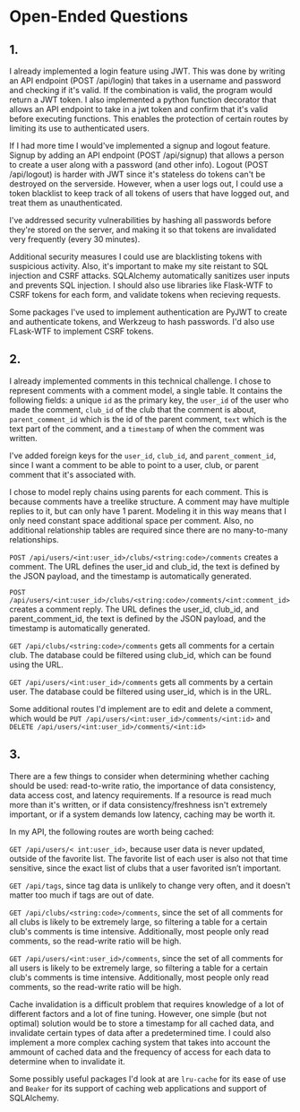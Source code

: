 # Open-Ended Questions

## 1. 
I already implemented a login feature using JWT. This was done by writing an API endpoint (POST /api/login) that takes in a username and password and checking if it's valid. If the combination is valid, the program would return a JWT token. I also implemented a python function decorator that allows an API endpoint to take in a jwt token and confirm that it's valid before executing functions. This enables the protection of certain routes by limiting its use to authenticated users.

If I had more time I would've implemented a signup and logout feature. Signup by adding an API endpoint (POST /api/signup) that allows a person to create a user along with a password (and other info). Logout (POST /api/logout) is harder with JWT since it's stateless do tokens can't be destroyed on the serverside. However, when a user logs out, I could use a token blacklist to keep track of all tokens of users that have logged out, and treat them as unauthenticated.

I've addressed security vulnerabilities by hashing all passwords before they're stored on the server, and making it so that tokens are invalidated very frequently (every 30 minutes). 

Additional security measures I could use are blacklisting tokens with suspicious activity. Also, it's important to make my site reistant to SQL injection and CSRF attacks. SQLAlchemy automatically sanitizes user inputs and prevents SQL injection. I should also use libraries like Flask-WTF to CSRF tokens for each form, and validate tokens when recieving requests.

Some packages I've used to implement authentication are PyJWT to create and authenticate tokens, and Werkzeug to hash passwords. I'd also use FLask-WTF to implement CSRF tokens.

## 2.

I already implemented comments in this technical challenge. I chose to represent comments with a comment model, a single table. It contains the following fields: a unique `id` as the primary key, the `user_id` of the user who made the comment, `club_id` of the club that the comment is about, `parent_comment_id` which is the id of the parent comment, `text` which is the text part of the comment, and a `timestamp` of when the comment was written.

I've added foreign keys for the `user_id`, `club_id`, and `parent_comment_id`, since I want a comment to be able to point to a user, club, or parent comment that it's associated with.

I chose to model reply chains using parents for each comment. This is because comments have a treelike structure. A comment may have multiple replies to it, but can only have 1 parent. Modeling it in this way means that I only need constant space additional space per comment. Also, no additional relationship tables are required since there are no many-to-many relationships.

`POST /api/users/<int:user_id>/clubs/<string:code>/comments` creates a comment. The URL defines the user_id and club_id, the text is defined by the JSON payload, and the timestamp is automatically generated.

`POST /api/users/<int:user_id>/clubs/<string:code>/comments/<int:comment_id>` creates a comment reply. The URL defines the user_id, club_id, and parent_comment_id, the text is defined by the JSON payload, and the timestamp is automatically generated.

`GET /api/clubs/<string:code>/comments` gets all comments for a certain club. The database could be filtered using club_id, which can be found using the URL.

`GET /api/users/<int:user_id>/comments` gets all comments by a certain user. The database could be filtered using user_id, which is in the URL.

Some additional routes I'd implement are to edit and delete a comment, which would be `PUT /api/users/<int:user_id>/comments/<int:id>` and `DELETE /api/users/<int:user_id>/comments/<int:id>`

## 3.

There are a few things to consider when determining whether caching should be used: read-to-write ratio, the importance of data consistency, data access cost, and latency requirements. If a resource is read much more than it's written, or if data consistency/freshness isn't extremely important, or if a system demands low latency, caching may be worth it.

In my API, the following routes are worth being cached:

`GET /api/users/< int:user_id>`, because user data is never updated, outside of the favorite list. The favorite list of each user is also not that time sensitive, since the exact list of clubs that a user favorited isn’t important.

`GET /api/tags`, since tag data is unlikely to change very often, and it doesn't matter too much if tags are out of date.

`GET /api/clubs/<string:code>/comments`, since the set of all comments for all clubs is likely to be extremely large, so filtering a table for a certain club's comments is time intensive. Additionally, most people only read comments, so the read-write ratio will be high.

`GET /api/users/<int:user_id>/comments`, since the set of all comments for all users is likely to be extremely large, so filtering a table for a certain club's comments is time intensive. Additionally, most people only read comments, so the read-write ratio will be high.

Cache invalidation is a difficult problem that requires knowledge of a lot of different factors and a lot of fine tuning. However, one simple (but not optimal) solution would be to store a timestamp for all cached data, and invalidate certain types of data after a predetermined time. I could also implement a more complex caching system that takes into account the ammount of cached data and the frequency of access for each data to determine when to invalidate it.

Some possibly useful packages I'd look at are `lru-cache` for its ease of use and `Beaker` for its support of caching web applications and support of SQLAlchemy.